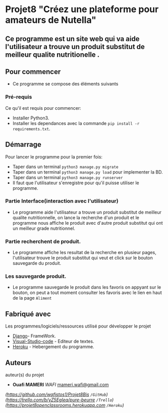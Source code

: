 
#
# Projet8 "Créez une plateforme pour amateurs de Nutella"



## Ce programme est un site web qui va aide l'utilisateur a trouve un produit  substitut de meilleur qualite nutritionelle .

## Pour commencer
- Ce programme se compose des éléments suivants

### Pré-requis

Ce qu'il est requis pour commencer:

- Installer Python3. 
- Installer les dependances avec la commande `pip install -r requirements.txt`.

## Démarrage

Pour lancer le programme pour la premier fois:
 
- Taper dans un terminal `python3 manage.py migrate` 
- Taper dans un terminal `python3 manage.py load` pour implementer la BD.
- Taper dans un terminal `python3 manage.py runserver` 
- Il faut que l'utilisateur s'enregistre pour qu'il puisse utiliser le programme.

### Partie Interface(interaction avec l'utilisateur)

- Le programme aide l'utilisateur a trouve un produit substitut de meilleur qualite nutritionnelle, on lance la recherche d'un produit 
    et le programme nous affiche le produit avec d'autre produit substitut qui ont un meilleur grade nutritionnel.    

### Partie recherchent de produit.

- Le programme affiche les resultat de la recherche en plusieur pages, l'utilisateur trouve le produit substitut qui veut et click sur le bouton sauvegarde du produit. 

### Les  sauvegarde produit.
- Le programme sauvegarde le produit dans les favoris on appyant sur le bouton, on peut a tout moment consulter les favoris avec le lien en haut de la page `Aliment` 


## Fabriqué avec

Les programmes/logiciels/ressources utilisé pour développer le projet


* [Django](https://www.djangoproject.com)- FrameWork.
* [Visual-Studio-code](https://code.visualstudio.com) - Editeur de textes.
* [Heroku](https://www.heroku.com) - Hebergement du programme.



## Auteurs
auteur(s) du projet 
* **Ouafi MAMERI** _WAFI_ [mameri.wafi@gmail.com](https://github.com/wafistos1/Projet8Bis)


_(https://github.com/wafistos1/Projet8Bis ``/GitHub``)_
_(https://trello.com/b/yZ5EgIeq/pure-beurre ``/Trello``)_
_(https://projet8openclassrooms.herokuapp.com ``/Heroku``)_

